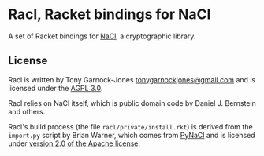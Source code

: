 # Racl, Racket bindings for NaCl

A set of Racket bindings for [NaCl](http://nacl.cr.yp.to/), a cryptographic library.

## License

Racl is written by Tony Garnock-Jones <tonygarnockjones@gmail.com> and
is licensed under the [AGPL
3.0](http://www.gnu.org/licenses/agpl-3.0.html).

Racl relies on NaCl itself, which is public domain code by Daniel J.
Bernstein and others.

Racl's build process (the file `racl/private/install.rkt`) is derived
from the `import.py` script by Brian Warner, which comes from
[PyNaCl](https://github.com/warner/pynacl) and is licensed under
[version 2.0 of the Apache
license](http://www.apache.org/licenses/LICENSE-2.0.html).

